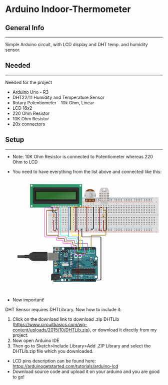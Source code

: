 # Arduino Indoor-Thermometer

## General Info

---

Simple Arduino circuit, with LCD display and DHT temp. and humidity sensor.

## Needed

---

Needed for the project

- Arduino Uno - R3
- DHT22/11 Humidity and Temperature Sensor
- Rotary Potentiometer - 10k Ohm, Linear
- LCD 16x2
- 220 Ohm Resistor
- 10K Ohm Resistor
- 20x connectors

## Setup

---

- Note: 10K Ohm Resistor is connected to Potentiometer whereas 220 Ohm to LCD
- You need to have everything from the list above and connected like this:

  ![NotFound](circuit.png)

- Now important!

DHT Sensor requires DHTLibrary. Now how to include it:

1.  Click on the download link to download .zip DHTLib (https://www.circuitbasics.com/wp-content/uploads/2015/10/DHTLib.zip), or download it directly from my project.
2.  Now open Arduino IDE
3.  Then go to Sketch>Include Library>Add .ZIP Library and select the DHTLib.zip file which you downloaded.

- LCD pins description can be found here: https://arduinogetstarted.com/tutorials/arduino-lcd
- Download source code and upload it on your arduino and you are good to go!
